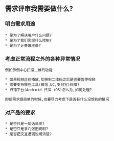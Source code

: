 ## 需求评审我需要做什么?

### 明白需求用途

    * 是为了解决用户什么问题?
    * 是为了我们实现什么控制?
    * 是为了计费做准备?

### 考虑正常流程之外的各种异常情况

    例如示例中心扫描二维码功能

    * 如果视频正在播放,切换到二维码之后是否要暂停视频
    * 需要支持哪些工具(微信,UC,支付宝)扫描?
    * 扫错平台(Android 扫描 iOS)怎么办,如何处理?

    即使需求很简单的时候,也要尽力考虑下是否有什么没想到的情况

### 对产品的要求

    * 是否只是一句话说明?
    * 是否只是拿几张图说明?
    * 是否把交互逻辑说明清楚?



